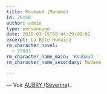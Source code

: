 ```yaml
---
title: Roubaud (Madame)
id: 76150
author: admin
type: personnage
date: 2010-03-15T08:44:29+00:00
excerpt: La Bête Humaine
rm_character_novel:
  - 75933
rm_character_name_main: 'Roubaud '
rm_character_name_secondary: Madame

---
```

— Voir <a href="/personnage/aubry-severine/" target="_self">AUBRY (Séverine)</a>.